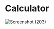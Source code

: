 # Calculator
![Screenshot (203)](https://user-images.githubusercontent.com/86833971/124274361-cc8af680-db5e-11eb-8610-17ccadd88003.png) 
